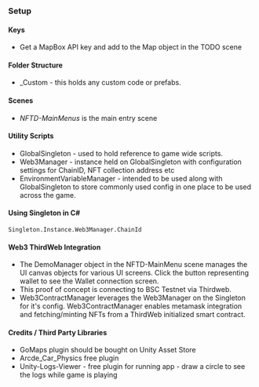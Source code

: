 ### Setup
#### Keys
- Get a MapBox API key and add to the Map object in the TODO scene 

#### Folder Structure
- _Custom - this holds any custom code or prefabs.

#### Scenes
- *NFTD-MainMenus* is the main entry scene

#### Utility Scripts
- GlobalSingleton - used to hold reference to game wide scripts.
- Web3Manager - instance held on GlobalSingleton with configuration settings for ChainID, NFT collection address etc
- EnvironmentVariableManager - intended to be used along with GlobalSingleton to store commonly used config in one place to be used across the game.

#### Using Singleton in C#

`Singleton.Instance.Web3Manager.ChainId`

#### Web3 ThirdWeb Integration
- The DemoManager object in the NFTD-MainMenu scene manages the UI canvas objects for various UI screens.  Click the button representing wallet to see the Wallet connection screen.
- This proof of concept is connecting to BSC Testnet via Thirdweb.
- Web3ContractManager leverages the Web3Manager on the Singleton for it's config.  Web3ContractManager enables metamask integration and fetching/minting NFTs from a ThirdWeb initialized smart contract.

#### Credits / Third Party Libraries
- GoMaps plugin should be bought on Unity Asset Store
- Arcde_Car_Physics free plugin
- Unity-Logs-Viewer - free plugin for running app - draw a circle to see the logs while game is playing
